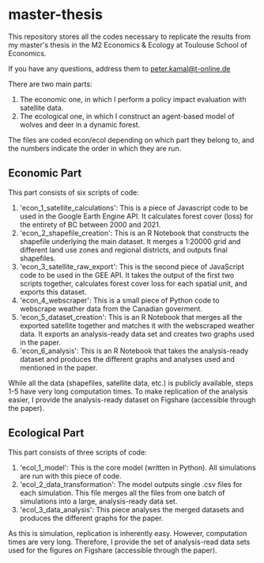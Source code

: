 # master-thesis
This repository stores all the codes necessary to replicate the results from my master's thesis in the M2 Economics &amp; Ecology at Toulouse School of Economics.

If you have any questions, address them to peter.kamal@t-online.de 


There are two main parts: 
1. The economic one, in which I perform a policy impact evaluation with satellite data.
2. The ecological one, in which I construct an agent-based model of wolves and deer in a dynamic forest.

The files are coded econ/ecol depending on which part they belong to, and the numbers indicate the order in which they are run.

## Economic Part

This part consists of six scripts of code:
1. 'econ_1_satellite_calculations': This is a piece of Javascript code to be used in the Google Earth Engine API. It calculates forest cover (loss) for the entirety of BC between 2000 and 2021.
2. 'econ_2_shapefile_creation': This is an R Notebook that constructs the shapefile underlying the main dataset. It merges a 1:20000 grid and different land use zones and regional districts, and outputs final shapefiles.
3. 'econ_3_satellite_raw_export': This is the second piece of JavaScript code to be used in the GEE API. It takes the output of the first two scripts together, calculates forest cover loss for each spatial unit, and exports this dataset.
4. 'econ_4_webscraper': This is a small piece of Python code to webscrape weather data from the Canadian goverment.
5. 'econ_5_dataset_creation': This is an R Notebook that merges all the exported satellite together and matches it with the webscraped weather data. It exports an analysis-ready data set and creates two graphs used in the paper.
6. 'econ_6_analysis': This is an R Notebook that takes the analysis-ready dataset and produces the different graphs and analyses used and mentioned in the paper.

While all the data (shapefiles, satellite data, etc.) is publicly available, steps 1-5 have very long computation times. To make replication of the analysis easier, I provide the analysis-ready dataset on Figshare (accessible through the paper).

## Ecological Part

This part consists of three scripts of code:
1. 'ecol_1_model': This is the core model (written in Python). All simulations are run with this piece of code.
2. 'ecol_2_data_transformation': The model outputs single .csv files for each simulation. This file merges all the files from one batch of simulations into a large, analysis-ready data set.
3. 'ecol_3_data_analysis': This piece analyses the merged datasets and produces the different graphs for the paper.

As this is simulation, replication is inherently easy. However, computation times are very long. Therefore, I provide the set of analysis-read data sets used for the figures on Figshare (accessible through the paper).
